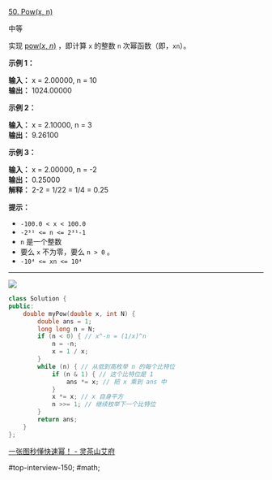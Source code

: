 
[50. Pow(x, n)](https://leetcode.cn/problems/powx-n/)

中等

实现 [pow(_x_, _n_)](https://www.cplusplus.com/reference/valarray/pow/) ，即计算 `x` 的整数 `n` 次幂函数（即，`xn`）。

**示例 1：**

**输入：** x = 2.00000, n = 10  
**输出：** 1024.00000  

**示例 2：**

**输入：** x = 2.10000, n = 3  
**输出：** 9.26100  

**示例 3：**

**输入：** x = 2.00000, n = -2  
**输出：** 0.25000  
**解释：** 2-2 = 1/22 = 1/4 = 0.25  

**提示：**

- `-100.0 < x < 100.0`
- `-2³¹ <= n <= 2³¹-1`
- `n` 是一个整数
- 要么 `x` 不为零，要么 `n > 0` 。
- `-10⁴ <= xn <= 10⁴`
---- ----
![](https://pic.leetcode.cn/1728623430-RNGDEK-lc50-3-c.png)
```cpp
class Solution {
public:
    double myPow(double x, int N) {
        double ans = 1;
        long long n = N;
        if (n < 0) { // x^-n = (1/x)^n
            n = -n;
            x = 1 / x;
        }
        while (n) { // 从低到高枚举 n 的每个比特位
            if (n & 1) { // 这个比特位是 1
                ans *= x; // 把 x 乘到 ans 中
            }
            x *= x; // x 自身平方
            n >>= 1; // 继续枚举下一个比特位
        }
        return ans;
    }
};
```
[一张图秒懂快速幂！ - 灵茶山艾府](https://leetcode.cn/problems/powx-n/solutions/2858114/tu-jie-yi-zhang-tu-miao-dong-kuai-su-mi-ykp3i/)

#top-interview-150; #math; 